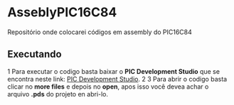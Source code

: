 # AsseblyPIC16C84
Repositório onde colocarei códigos em assembly do PIC16C84
## Executando
1 Para executar o codigo basta baixar o **PIC Development Studio** que se encontra neste link: [PIC Development Studio](http://picdev.sourceforge.net/webpage/web.php?page=main).
2
3 Para abrir o codigo basta clicar no **more files** e depois no **open**, apos isso você devea achar o arquivo **.pds** do projeto en abri-lo.
